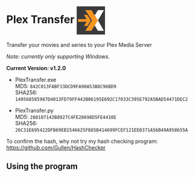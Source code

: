 # Plex Transfer <img src="images/logo.png" align="center" width="75">

Transfer your movies and series to your Plex Media Server

*Note: currently only supporting Windows.*

**Current Version: v1.2.0**

* PlexTransfer.exe \
MD5: ```842C013FABF33DCD9FA90A53B8C96BD9``` \
SHA256: ```149568585987D4013FD79FF442B06195E692C17033C395E792A5BAD54471DEC2```

* PlexTransfer.py \
MD5: ```280187143B8927C4FE28698D5FE4410E``` \
SHA256: ```26C31E695422DFB69EB1546625F885B414699FCEF121EE0371A56B49A958655A```

To confirm the hash, why not try my hash checking program: https://github.com/Gullen/HashChecker

## Using the program

